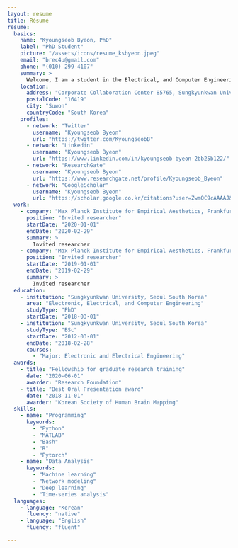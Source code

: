 ```yaml
---
layout: resume
title: Résumé
resume:
  basics:
    name: "Kyoungseob Byeon, PhD"
    label: "PhD Student"
    picture: "/assets/icons/resume_ksbyeon.jpeg"
    email: "brec4u@gmail.com"
    phone: "(010) 299-4107"
    summary: >
      Welcome, I am a student in the Electrical, and Computer Engineering at Sungkyunkwan University (SKKU) and IBS Center for Neuroscience Imaging Research (CNIR) in Korea. I had conducted machine learning based neuroimaging application studies especially for disease such as obesity and developmental disabilities. And now, my goal is to explain different communication mechanism caused by developmental disabilities from large scale brain networks.
    location:
      address: "Corporate Collaboration Center 85765, Sungkyunkwan University, Seobu-ro 2066, Jangan-gu"
      postalCode: "16419"
      city: "Suwon"
      countryCode: "South Korea"
    profiles:
      - network: "Twitter"
        username: "Kyoungseob Byeon"
        url: "https://twitter.com/KyoungseobB"
      - network: "Linkedin"
        username: "Kyoungseob Byeon"
        url: "https://www.linkedin.com/in/kyoungseob-byeon-2bb25b122/"        
      - network: "ResearchGate"
        username: "Kyoungseob Byeon"
        url: "https://www.researchgate.net/profile/Kyoungseob_Byeon"
      - network: "GoogleScholar"
        username: "Kyoungseob Byeon"
        url: "https://scholar.google.co.kr/citations?user=ZwmOC9cAAAAJ&hl=en&oi=ao"
  work:
    - company: "Max Planck Institute for Empirical Aesthetics, Frankfurt Germany"
      position: "Invited researcher"
      startDate: "2020-01-01"
      endDate: "2020-02-29"
      summary: >
        Invited researcher
    - company: "Max Planck Institute for Empirical Aesthetics, Frankfurt Germany""
      position: "Invited researcher"
      startDate: "2019-01-01"
      endDate: "2019-02-29"
      summary: >
        Invited researcher
  education:
    - institution: "Sungkyunkwan University, Seoul South Korea"
      area: "Electronic, Electrical, and Computer Engineering"
      studyType: "PhD"
      startDate: "2018-03-01"
    - institution: "Sungkyunkwan University, Seoul South Korea"
      studyType: "BSc"
      startDate: "2012-03-01"
      endDate: "2018-02-28"
      courses:
        - "Major: Electronic and Electrical Engineering"
  awards:
    - title: "Fellowship for graduate research training"
      date: "2020-06-01"
      awarder: "Research Foundation"
    - title: "Best Oral Presentation award"
      date: "2018-11-01"
      awarder: "Korean Society of Human Brain Mapping"
  skills:
    - name: "Programming"
      keywords:
        - "Python"
        - "MATLAB"
        - "Bash"
        - "R"
        - "Pytorch"
    - name: "Data Analysis"
      keywords:
        - "Machine learning"
        - "Network modeling"
        - "Deep learning"
        - "Time-series analysis"
  languages:
    - language: "Korean"
      fluency: "native"
    - language: "English"
      fluency: "fluent"

---
```

